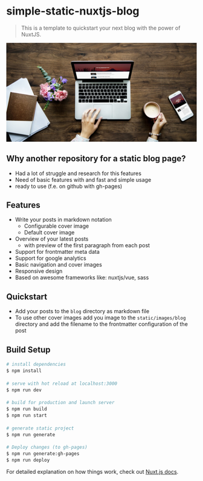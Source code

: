 # simple-static-nuxtjs-blog

> This is a template to quickstart your next blog with the power of NuxtJS.

![alt screenshot](https://raw.githubusercontent.com/Milchreis/simple-static-nuxtjs-blog/master/.github/screen.png)

## Why another repository for a static blog page?
 * Had a lot of struggle and research for this features
 * Need of basic features with and fast and simple usage
 * ready to use (f.e. on github with gh-pages)

## Features
 * Write your posts in markdown notation
    * Configurable cover image
    * Default cover image
 * Overview of your latest posts
     * with preview of the first paragraph from each post
 * Support for frontmatter meta data
 * Support for google analytics
 * Basic navigation and cover images
 * Responsive design
 * Based on awesome frameworks like: nuxtjs/vue, sass

## Quickstart
 * Add your posts to the `blog` directory as markdown file
 * To use other cover images add you image to the `static/images/blog` directory and add the filename to the frontmatter configuration of the post

## Build Setup

``` bash
# install dependencies
$ npm install

# serve with hot reload at localhost:3000
$ npm run dev

# build for production and launch server
$ npm run build
$ npm run start

# generate static project
$ npm run generate

# Deploy changes (to gh-pages)
$ npm run generate:gh-pages
$ npm run deploy
```

For detailed explanation on how things work, check out [Nuxt.js docs](https://nuxtjs.org).
